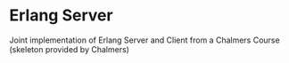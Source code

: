 Erlang Server
=========================

Joint implementation of Erlang Server and Client from a Chalmers Course (skeleton provided by Chalmers)
